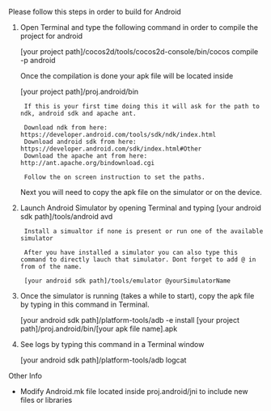 Please follow this steps in order to build for Android

1. Open Terminal and type the following command in order to compile the project for android

    [your project path]/cocos2d/tools/cocos2d-console/bin/cocos compile -p android
    
    Once the compilation is done your apk file will be located inside
    
    [your project path]/proj.android/bin


        If this is your first time doing this it will ask for the path to ndk, android sdk and apache ant.
        
        Download ndk from here: https://developer.android.com/tools/sdk/ndk/index.html
        Download android sdk from here: https://developer.android.com/sdk/index.html#Other
        Download the apache ant from here: http://ant.apache.org/bindownload.cgi

        Follow the on screen instruction to set the paths.

    Next you will need to copy the apk file on the simulator or on the device.
    
2. Launch Android Simulator by opening Terminal and typing
    [your android sdk path]/tools/android avd

        Install a simualtor if none is present or run one of the available simulator
        
        After you have installed a simulator you can also type this command to directly lauch that simulator. Dont forget to add @ in from of the name.
        
        [your android sdk path]/tools/emulator @yourSimulatorName
        
3. Once the simulator is running (takes a while to start), copy the apk file by typing in this command in Terminal.

    [your android sdk path]/platform-tools/adb -e install [your project path]/proj.android/bin/[your apk file name].apk
        
        
4. See logs by typing this command in a Terminal window

    [your android sdk path]/platform-tools/adb logcat
    
    
Other Info

- Modify Android.mk file located inside proj.android/jni to include new files or libraries 